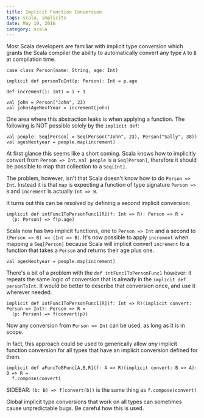 ```yaml
---
title: Implicit Function Conversion
tags: scala, implicits
date: May 10, 2016
category: scala
---
```


Most Scala developers are familiar with implicit type conversion which grants the Scala compiler the ability to automatically convert any type `A` to `B` at compilation time.

```
case class Person(name: String, age: Int)

implicit def personToInt(p: Person): Int = p.age

def increment(i: Int) = i + 1

val john = Person("John", 23)
val johnsAgeNextYear = increment(john)
```

One area where this abstraction leaks is when applying a function.  The following is NOT possible solely by the `implicit def`:

```
val people: Seq[Person] = Seq(Person("John", 23), Person("Sally", 38))
val agesNextyear = people.map(increment)
```

At first glance this seems like a short coming.  Scala knows how to implicitly convert from `Person => Int`.  `val people` is a `Seq[Person]`, therefore it should be possible to map that collection to a `Seq[Int]`.

The problem, however, isn't that Scala doesn't know how to do `Person => Int`.  Instead it is that `map` is expecting a function of type signature `Person => B` and `increment` is actually `Int => B`.

It turns out this can be resolved by defining a second implicit  conversion:

```
implicit def intFunc1ToPersonFunc1[R](f: Int => R): Person => R =
  (p: Person) => f(p.age)
```

Scala now has two implicit functions, one to `Person => Int` and a second to `(Person => B) => (Int => B)`.  It's now possible to apply `increment` when mapping a `Seq[Person]` because Scala will implicit convert `increment` to a function that takes a `Person` and returns their age plus one.

```
val agesNextyear = people.map(increment)
```

There's a bit of a problem with the `def intFunc1ToPersonFunc1` however: it repeats the same logic of conversion that is already in the `implicit def personToInt`.  It would be better to describe that conversion once, and use it wherever needed.

```
implicit def intFunc1ToPersonFunc1[R](f: Int => R)(implicit convert: Person => Int): Person => R =
  (p: Person) => f(convert(p))
```

Now any conversion from `Person => Int` can be used, as long as it is in scope.

In fact, this approach could be used to generically allow _any_ implicit function conversion for all types that have an implicit conversion defined for them.

```
implicit def aFuncToBFunc[A,B,R](f: A => R)(implicit convert: B => A): B => R =
  f.compose(convert)
```

SIDEBAR:  `(b: B) => f(convert(b))` is the same thing as `f.compose(convert)`

Global implicit type conversions that work on all types can sometimes cause unpredictable bugs.  Be careful how this is used.
